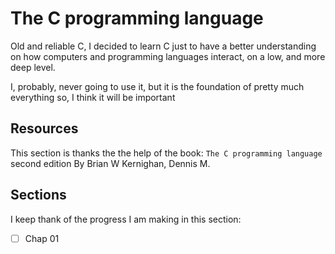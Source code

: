 # The C programming language

Old and reliable C, I decided to learn C just to have a better understanding on how computers and programming languages interact, on a low, and more deep level.

I, probably, never going to use it, but it is the foundation of pretty much everything so, I think it will be important

## Resources

This section is thanks the the help of the book: `The C programming language` second edition By Brian W Kernighan, Dennis M.

## Sections

I keep thank of the progress I am making in this section:

- [ ] Chap 01

